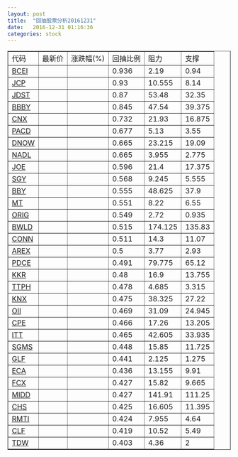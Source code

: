 ```yaml
---
layout: post
title:  "回抽股票分析20161231"
date:   2016-12-31 01:16:36
categories: stock
---
```

<script type="text/javascript">
var stockList = []
stockList.push('gb_bcei');
stockList.push('gb_jcp');
stockList.push('gb_jdst');
stockList.push('gb_bbby');
stockList.push('gb_cnx');
stockList.push('gb_pacd');
stockList.push('gb_dnow');
stockList.push('gb_nadl');
stockList.push('gb_joe');
stockList.push('gb_sgy');
stockList.push('gb_bby');
stockList.push('gb_mt');
stockList.push('gb_orig');
stockList.push('gb_bwld');
stockList.push('gb_conn');
stockList.push('gb_arex');
stockList.push('gb_pdce');
stockList.push('gb_kkr');
stockList.push('gb_ttph');
stockList.push('gb_knx');
stockList.push('gb_oii');
stockList.push('gb_cpe');
stockList.push('gb_itt');
stockList.push('gb_sgms');
stockList.push('gb_glf');
stockList.push('gb_eca');
stockList.push('gb_fcx');
stockList.push('gb_midd');
stockList.push('gb_chs');
stockList.push('gb_rmti');
stockList.push('gb_clf');
stockList.push('gb_tdw');
</script>
<table border="1">
 <tr>
 <td>代码</td>
 <td>最新价</td>
 <td>涨跌幅(%)</td>
 <td>回抽比例</td>
 <td>阻力</td>
 <td>支撑</td>
</tr>
  <tr id="bcei">
  <td><a href="http://stock.finance.sina.com.cn/usstock/quotes/BCEI.html" target="_blank">BCEI</a></td><td></td><td></td><td>0.936</td><td>2.19</td><td>0.94</td></tr>
  <tr id="jcp">
  <td><a href="http://stock.finance.sina.com.cn/usstock/quotes/JCP.html" target="_blank">JCP</a></td><td></td><td></td><td>0.93</td><td>10.555</td><td>8.14</td></tr>
  <tr id="jdst">
  <td><a href="http://stock.finance.sina.com.cn/usstock/quotes/JDST.html" target="_blank">JDST</a></td><td></td><td></td><td>0.87</td><td>53.48</td><td>32.35</td></tr>
  <tr id="bbby">
  <td><a href="http://stock.finance.sina.com.cn/usstock/quotes/BBBY.html" target="_blank">BBBY</a></td><td></td><td></td><td>0.845</td><td>47.54</td><td>39.375</td></tr>
  <tr id="cnx">
  <td><a href="http://stock.finance.sina.com.cn/usstock/quotes/CNX.html" target="_blank">CNX</a></td><td></td><td></td><td>0.732</td><td>21.93</td><td>16.875</td></tr>
  <tr id="pacd">
  <td><a href="http://stock.finance.sina.com.cn/usstock/quotes/PACD.html" target="_blank">PACD</a></td><td></td><td></td><td>0.677</td><td>5.13</td><td>3.55</td></tr>
  <tr id="dnow">
  <td><a href="http://stock.finance.sina.com.cn/usstock/quotes/DNOW.html" target="_blank">DNOW</a></td><td></td><td></td><td>0.665</td><td>23.215</td><td>19.09</td></tr>
  <tr id="nadl">
  <td><a href="http://stock.finance.sina.com.cn/usstock/quotes/NADL.html" target="_blank">NADL</a></td><td></td><td></td><td>0.665</td><td>3.955</td><td>2.775</td></tr>
  <tr id="joe">
  <td><a href="http://stock.finance.sina.com.cn/usstock/quotes/JOE.html" target="_blank">JOE</a></td><td></td><td></td><td>0.596</td><td>21.4</td><td>17.375</td></tr>
  <tr id="sgy">
  <td><a href="http://stock.finance.sina.com.cn/usstock/quotes/SGY.html" target="_blank">SGY</a></td><td></td><td></td><td>0.568</td><td>9.245</td><td>5.555</td></tr>
  <tr id="bby">
  <td><a href="http://stock.finance.sina.com.cn/usstock/quotes/BBY.html" target="_blank">BBY</a></td><td></td><td></td><td>0.555</td><td>48.625</td><td>37.9</td></tr>
  <tr id="mt">
  <td><a href="http://stock.finance.sina.com.cn/usstock/quotes/MT.html" target="_blank">MT</a></td><td></td><td></td><td>0.551</td><td>8.22</td><td>6.55</td></tr>
  <tr id="orig">
  <td><a href="http://stock.finance.sina.com.cn/usstock/quotes/ORIG.html" target="_blank">ORIG</a></td><td></td><td></td><td>0.549</td><td>2.72</td><td>0.935</td></tr>
  <tr id="bwld">
  <td><a href="http://stock.finance.sina.com.cn/usstock/quotes/BWLD.html" target="_blank">BWLD</a></td><td></td><td></td><td>0.515</td><td>174.125</td><td>135.83</td></tr>
  <tr id="conn">
  <td><a href="http://stock.finance.sina.com.cn/usstock/quotes/CONN.html" target="_blank">CONN</a></td><td></td><td></td><td>0.511</td><td>14.3</td><td>11.07</td></tr>
  <tr id="arex">
  <td><a href="http://stock.finance.sina.com.cn/usstock/quotes/AREX.html" target="_blank">AREX</a></td><td></td><td></td><td>0.5</td><td>3.77</td><td>2.93</td></tr>
  <tr id="pdce">
  <td><a href="http://stock.finance.sina.com.cn/usstock/quotes/PDCE.html" target="_blank">PDCE</a></td><td></td><td></td><td>0.491</td><td>79.775</td><td>65.12</td></tr>
  <tr id="kkr">
  <td><a href="http://stock.finance.sina.com.cn/usstock/quotes/KKR.html" target="_blank">KKR</a></td><td></td><td></td><td>0.48</td><td>16.9</td><td>13.755</td></tr>
  <tr id="ttph">
  <td><a href="http://stock.finance.sina.com.cn/usstock/quotes/TTPH.html" target="_blank">TTPH</a></td><td></td><td></td><td>0.478</td><td>4.685</td><td>3.315</td></tr>
  <tr id="knx">
  <td><a href="http://stock.finance.sina.com.cn/usstock/quotes/KNX.html" target="_blank">KNX</a></td><td></td><td></td><td>0.475</td><td>38.325</td><td>27.22</td></tr>
  <tr id="oii">
  <td><a href="http://stock.finance.sina.com.cn/usstock/quotes/OII.html" target="_blank">OII</a></td><td></td><td></td><td>0.469</td><td>31.09</td><td>24.945</td></tr>
  <tr id="cpe">
  <td><a href="http://stock.finance.sina.com.cn/usstock/quotes/CPE.html" target="_blank">CPE</a></td><td></td><td></td><td>0.466</td><td>17.26</td><td>13.205</td></tr>
  <tr id="itt">
  <td><a href="http://stock.finance.sina.com.cn/usstock/quotes/ITT.html" target="_blank">ITT</a></td><td></td><td></td><td>0.465</td><td>42.605</td><td>33.935</td></tr>
  <tr id="sgms">
  <td><a href="http://stock.finance.sina.com.cn/usstock/quotes/SGMS.html" target="_blank">SGMS</a></td><td></td><td></td><td>0.448</td><td>15.85</td><td>11.725</td></tr>
  <tr id="glf">
  <td><a href="http://stock.finance.sina.com.cn/usstock/quotes/GLF.html" target="_blank">GLF</a></td><td></td><td></td><td>0.441</td><td>2.125</td><td>1.275</td></tr>
  <tr id="eca">
  <td><a href="http://stock.finance.sina.com.cn/usstock/quotes/ECA.html" target="_blank">ECA</a></td><td></td><td></td><td>0.436</td><td>13.155</td><td>9.91</td></tr>
  <tr id="fcx">
  <td><a href="http://stock.finance.sina.com.cn/usstock/quotes/FCX.html" target="_blank">FCX</a></td><td></td><td></td><td>0.427</td><td>15.82</td><td>9.665</td></tr>
  <tr id="midd">
  <td><a href="http://stock.finance.sina.com.cn/usstock/quotes/MIDD.html" target="_blank">MIDD</a></td><td></td><td></td><td>0.427</td><td>141.91</td><td>111.25</td></tr>
  <tr id="chs">
  <td><a href="http://stock.finance.sina.com.cn/usstock/quotes/CHS.html" target="_blank">CHS</a></td><td></td><td></td><td>0.425</td><td>16.605</td><td>11.395</td></tr>
  <tr id="rmti">
  <td><a href="http://stock.finance.sina.com.cn/usstock/quotes/RMTI.html" target="_blank">RMTI</a></td><td></td><td></td><td>0.424</td><td>7.955</td><td>4.64</td></tr>
  <tr id="clf">
  <td><a href="http://stock.finance.sina.com.cn/usstock/quotes/CLF.html" target="_blank">CLF</a></td><td></td><td></td><td>0.419</td><td>10.52</td><td>5.49</td></tr>
  <tr id="tdw">
  <td><a href="http://stock.finance.sina.com.cn/usstock/quotes/TDW.html" target="_blank">TDW</a></td><td></td><td></td><td>0.403</td><td>4.36</td><td>2</td></tr>
</table>

